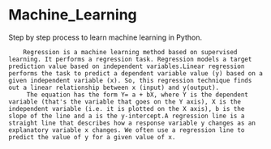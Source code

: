# Machine_Learning

Step by step process to learn machine learning in Python.

        Regression is a machine learning method based on supervised learning. It performs a regression task. Regression models a target prediction value based on independent variables.Linear regression performs the task to predict a dependent variable value (y) based on a given independent variable (x). So, this regression technique finds out a linear relationship between x (input) and y(output). 
         The equation has the form Y= a + bX, where Y is the dependent variable (that's the variable that goes on the Y axis), X is the independent variable (i.e. it is plotted on the X axis), b is the slope of the line and a is the y-intercept.A regression line is a straight line that describes how a response variable y changes as an explanatory variable x changes. We often use a regression line to predict the value of y for a given value of x.
